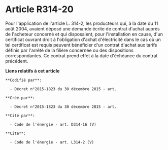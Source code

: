 # Article R314-20

Pour l'application de l'article L. 314-2, les producteurs qui, à la date du 11 août 2004, avaient déposé une demande écrite
de contrat d'achat auprès de l'acheteur concerné et qui disposaient, pour l'installation en cause, d'un certificat ouvrant
droit à l'obligation d'achat d'électricité dans le cas où un tel certificat est requis peuvent bénéficier d'un contrat
d'achat aux tarifs définis par l'arrêté de la filière concernée ou des dispositions correspondantes. Ce contrat prend effet à
la date d'échéance du contrat précédent.

**Liens relatifs à cet article**

	**Codifié par**:

	  - Décret n°2015-1823 du 30 décembre 2015 - art.

	**Créé par**:

	  - Décret n°2015-1823 du 30 décembre 2015 - art.

	**Cité par**:

	  - Code de l'énergie - art. D314-16 (V)

	**Cite**:

	  - Code de l'énergie - art. L314-2 (V)
